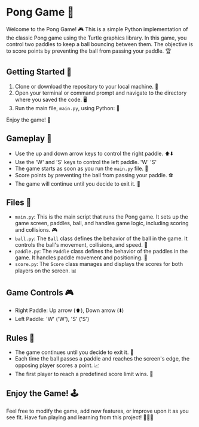 <!DOCTYPE html>
<html>
<body>
  <h1>Pong Game 🏓</h1>
  <p>Welcome to the Pong Game! 🎮 This is a simple Python implementation of the classic Pong game using the Turtle graphics library. In this game, you control two paddles to keep a ball bouncing between them. The objective is to score points by preventing the ball from passing your paddle. 🏆</p>

  <h2>Getting Started 🚀</h2>
  <ol>
    <li>Clone or download the repository to your local machine. 📂</li>
    <li>Open your terminal or command prompt and navigate to the directory where you saved the code. 🖥️</li>
    <li>Run the main file, <code>main.py</code>, using Python: 🐍</li>
  </ol>
  <p>Enjoy the game! 🎉</p>

  <h2>Gameplay 🎯</h2>
  <ul>
    <li>Use the up and down arrow keys to control the right paddle. ⬆️⬇️</li>
    <li>Use the 'W' and 'S' keys to control the left paddle. 'W' 'S'</li>
    <li>The game starts as soon as you run the <code>main.py</code> file. 🚦</li>
    <li>Score points by preventing the ball from passing your paddle. ⚽</li>
    <li>The game will continue until you decide to exit it. 🚪</li>
  </ul>

  <h2>Files 📁</h2>
  <ul>
    <li><code>main.py</code>: This is the main script that runs the Pong game. It sets up the game screen, paddles, ball, and handles game logic, including scoring and collisions. 🎮</li>
    <li><code>ball.py</code>: The <code>Ball</code> class defines the behavior of the ball in the game. It controls the ball's movement, collisions, and speed. 🏐</li>
    <li><code>paddle.py</code>: The <code>Paddle</code> class defines the behavior of the paddles in the game. It handles paddle movement and positioning. 🏓</li>
    <li><code>score.py</code>: The <code>Score</code> class manages and displays the scores for both players on the screen. 📊</li>
  </ul>

  <h2>Game Controls 🎮</h2>
  <ul>
    <li>Right Paddle: Up arrow (⬆️), Down arrow (⬇️)</li>
    <li>Left Paddle: 'W' ('W'), 'S' ('S')</li>
  </ul>

  <h2>Rules 📜</h2>
  <ul>
    <li>The game continues until you decide to exit it. 🚪</li>
    <li>Each time the ball passes a paddle and reaches the screen's edge, the opposing player scores a point. 📈</li>
    <li>The first player to reach a predefined score limit wins. 🥇</li>
  </ul>

  <h2>Enjoy the Game! 🕹️</h2>
  <p>Feel free to modify the game, add new features, or improve upon it as you see fit. Have fun playing and learning from this project! 🤩👾🚀</p>
</body>
</html>
